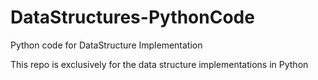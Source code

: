 # DataStructures-PythonCode
Python code for DataStructure Implementation

This repo is exclusively for the data structure implementations in Python 
